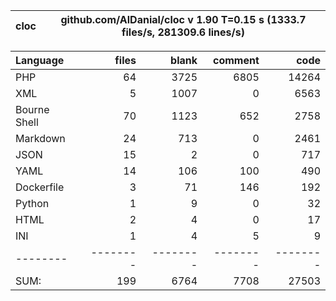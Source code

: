 
cloc|github.com/AlDanial/cloc v 1.90  T=0.15 s (1333.7 files/s, 281309.6 lines/s)
--- | ---

Language|files|blank|comment|code
:-------|-------:|-------:|-------:|-------:
PHP|64|3725|6805|14264
XML|5|1007|0|6563
Bourne Shell|70|1123|652|2758
Markdown|24|713|0|2461
JSON|15|2|0|717
YAML|14|106|100|490
Dockerfile|3|71|146|192
Python|1|9|0|32
HTML|2|4|0|17
INI|1|4|5|9
--------|--------|--------|--------|--------
SUM:|199|6764|7708|27503
